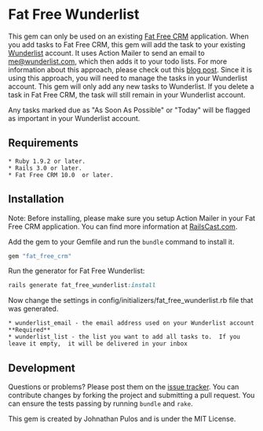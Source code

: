 # Fat Free Wunderlist

This gem can only be used on an existing [Fat Free CRM](http://www.fatfreecrm.com/) application.  When you add tasks to Fat Free CRM,  this gem will add the task to your existing [Wunderlist](http://www.wunderlist.com/) account. It uses Action Mailer to send an email to me@wunderlist.com, which then adds it to your todo lists.  For more information about this approach,  please check out this [blog post](http://blog.wunderlist.com/post/6521016265/secret-features-part-3-add-tasks-via-mail). Since it is using this approach,  you will need to manage the tasks in your Wunderlist account.  This gem will only add any new tasks to Wunderlist.  If you delete a task in Fat Free CRM,  the task will still remain in your Wunderlist account.

Any tasks marked due as "As Soon As Possible" or "Today" will be flagged as important in your Wunderlist account.

## Requirements

	* Ruby 1.9.2 or later.
	* Rails 3.0 or later.
	* Fat Free CRM 10.0  or later.

## Installation

Note: Before installing,  please make sure you setup Action Mailer in your Fat Free CRM application.  You can find more information at [RailsCast.com](http://railscasts.com/episodes/206-action-mailer-in-rails-3).

Add the gem to your Gemfile and run the `bundle` command to install it.

```ruby
gem "fat_free_crm"
```

Run the generator for Fat Free Wunderlist:

```ruby
rails generate fat_free_wunderlist:install
```

Now change the settings in config/initializers/fat\_free\_wunderlist.rb file that was generated.

	* wunderlist_email - the email address used on your Wunderlist account **Required**
	* wunderlist_list - the list you want to add all tasks to.  If you leave it empty,  it will be delivered in your inbox

## Development
Questions or problems? Please post them on the [issue tracker](). You can contribute changes by forking the project and submitting a pull request. You can ensure the tests passing by running `bundle` and `rake`.

This gem is created by Johnathan Pulos and is under the MIT License.